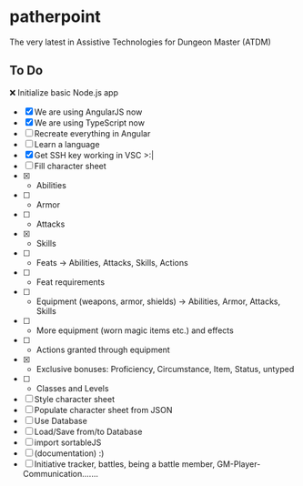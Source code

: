 # patherpoint
The very latest in Assistive Technologies for Dungeon Master (ATDM)

## To Do

:x: Initialize basic Node.js app
- [x] We are using AngularJS now
- [x] We are using TypeScript now
- [ ] Recreate everything in Angular
- [ ] Learn a language
- [x] Get SSH key working in VSC >:|
- [ ] Fill character sheet
- [x] - Abilities
- [ ] - Armor
- [ ] - Attacks
- [x] - Skills
- [ ] - Feats -> Abilities, Attacks, Skills, Actions
- [ ] - Feat requirements
- [ ] - Equipment (weapons, armor, shields) -> Abilities, Armor, Attacks, Skills
- [ ] - More equipment (worn magic items etc.) and effects
- [ ] - Actions granted through equipment
- [x] - Exclusive bonuses: Proficiency, Circumstance, Item, Status, untyped
- [ ] - Classes and Levels
- [ ] Style character sheet
- [ ] Populate character sheet from JSON
- [ ] Use Database
- [ ] Load/Save from/to Database
- [ ] import sortableJS
- [ ] (documentation) :)
- [ ] Initiative tracker, battles, being a battle member, GM-Player-Communication.......